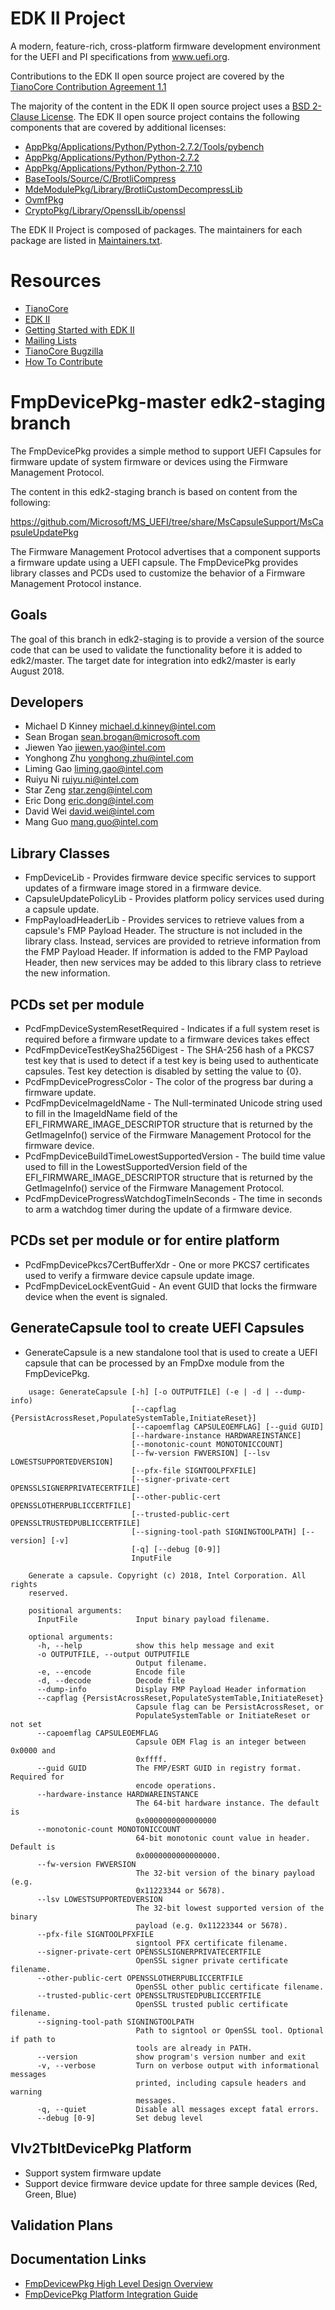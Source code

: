 # EDK II Project

A modern, feature-rich, cross-platform firmware development environment
for the UEFI and PI specifications from www.uefi.org.

Contributions to the EDK II open source project are covered by the
[TianoCore Contribution Agreement 1.1](Contributions.txt)

The majority of the content in the EDK II open source project uses a
[BSD 2-Clause License](License.txt).  The EDK II open source project contains
the following components that are covered by additional licenses:
* [AppPkg/Applications/Python/Python-2.7.2/Tools/pybench](AppPkg/Applications/Python/Python-2.7.2/Tools/pybench/LICENSE)
* [AppPkg/Applications/Python/Python-2.7.2](AppPkg/Applications/Python/Python-2.7.2/LICENSE)
* [AppPkg/Applications/Python/Python-2.7.10](AppPkg/Applications/Python/Python-2.7.10/LICENSE)
* [BaseTools/Source/C/BrotliCompress](BaseTools/Source/C/BrotliCompress/LICENSE)
* [MdeModulePkg/Library/BrotliCustomDecompressLib](MdeModulePkg/Library/BrotliCustomDecompressLib/LICENSE)
* [OvmfPkg](OvmfPkg/License.txt)
* [CryptoPkg/Library/OpensslLib/openssl](CryptoPkg/Library/OpensslLib/openssl/LICENSE)

The EDK II Project is composed of packages.  The maintainers for each package
are listed in [Maintainers.txt](Maintainers.txt).

# Resources
* [TianoCore](http://www.tianocore.org)
* [EDK II](https://github.com/tianocore/tianocore.github.io/wiki/EDK-II)
* [Getting Started with EDK II](https://github.com/tianocore/tianocore.github.io/wiki/Getting-Started-with-EDK-II)
* [Mailing Lists](https://github.com/tianocore/tianocore.github.io/wiki/Mailing-Lists)
* [TianoCore Bugzilla](https://bugzilla.tianocore.org)
* [How To Contribute](https://github.com/tianocore/tianocore.github.io/wiki/How-To-Contribute)

# FmpDevicePkg-master edk2-staging branch

The FmpDevicePkg provides a simple method to support UEFI Capsules for firmware
update of system firmware or devices using the Firmware Management Protocol.

The content in this edk2-staging branch is based on content from the following:

  https://github.com/Microsoft/MS_UEFI/tree/share/MsCapsuleSupport/MsCapsuleUpdatePkg

The Firmware Management Protocol advertises that a component supports a firmware
update using a UEFI capsule.  The FmpDevicePkg provides library classes and PCDs
used to customize the behavior of a Firmware Management Protocol instance.

## Goals
The goal of this branch in edk2-staging is to provide a version of the source
code that can be used to validate the functionality before it is added to
edk2/master.  The target date for integration into edk2/master is early August
2018.

## Developers
* Michael D Kinney <michael.d.kinney@intel.com>
* Sean Brogan <sean.brogan@microsoft.com>
* Jiewen Yao <jiewen.yao@intel.com>
* Yonghong Zhu <yonghong.zhu@intel.com>
* Liming Gao <liming.gao@intel.com>
* Ruiyu Ni <ruiyu.ni@intel.com>
* Star Zeng <star.zeng@intel.com>
* Eric Dong <eric.dong@intel.com>
* David Wei <david.wei@intel.com>
* Mang Guo <mang.guo@intel.com>

## Library Classes
* FmpDeviceLib - Provides firmware device specific services
  to support updates of a firmware image stored in a firmware
  device.
* CapsuleUpdatePolicyLib - Provides platform policy services
  used during a capsule update.
* FmpPayloadHeaderLib - Provides services to retrieve values
  from a capsule's FMP Payload Header.  The structure is not
  included in the library class.  Instead, services are
  provided to retrieve information from the FMP Payload Header.
  If information is added to the FMP Payload Header, then new
  services may be added to this library class to retrieve the
  new information.

## PCDs set per module
* PcdFmpDeviceSystemResetRequired - Indicates if a full
  system reset is required before a firmware update to a
  firmware devices takes effect
* PcdFmpDeviceTestKeySha256Digest - The SHA-256 hash of a
  PKCS7 test key that is used to detect if a test key is
  being used to authenticate capsules.  Test key detection
  is disabled by setting the value to {0}.
* PcdFmpDeviceProgressColor - The color of the progress bar
  during a firmware update.
* PcdFmpDeviceImageIdName - The Null-terminated Unicode
  string used to fill in the ImageIdName field of the
  EFI_FIRMWARE_IMAGE_DESCRIPTOR structure that is returned
  by the GetImageInfo() service of the Firmware Management
  Protocol for the firmware device.
* PcdFmpDeviceBuildTimeLowestSupportedVersion - The build
  time value used to fill in the LowestSupportedVersion field
  of the EFI_FIRMWARE_IMAGE_DESCRIPTOR structure that is
  returned by the GetImageInfo() service of the Firmware
  Management Protocol.
* PcdFmpDeviceProgressWatchdogTimeInSeconds - The time in
  seconds to arm a watchdog timer during the update of a
  firmware device.

## PCDs set per module or for entire platform
* PcdFmpDevicePkcs7CertBufferXdr - One or more PKCS7
  certificates used to verify a firmware device capsule
  update image.
* PcdFmpDeviceLockEventGuid - An event GUID that locks
  the firmware device when the event is signaled.

## GenerateCapsule tool to create UEFI Capsules
* GenerateCapsule is a new standalone tool that is used to create a UEFI
  capsule that can be processed by an FmpDxe module from the FmpDevicePkg.

```
    usage: GenerateCapsule [-h] [-o OUTPUTFILE] (-e | -d | --dump-info)
                           [--capflag {PersistAcrossReset,PopulateSystemTable,InitiateReset}]
                           [--capoemflag CAPSULEOEMFLAG] [--guid GUID]
                           [--hardware-instance HARDWAREINSTANCE]
                           [--monotonic-count MONOTONICCOUNT]
                           [--fw-version FWVERSION] [--lsv LOWESTSUPPORTEDVERSION]
                           [--pfx-file SIGNTOOLPFXFILE]
                           [--signer-private-cert OPENSSLSIGNERPRIVATECERTFILE]
                           [--other-public-cert OPENSSLOTHERPUBLICCERTFILE]
                           [--trusted-public-cert OPENSSLTRUSTEDPUBLICCERTFILE]
                           [--signing-tool-path SIGNINGTOOLPATH] [--version] [-v]
                           [-q] [--debug [0-9]]
                           InputFile
```

```
    Generate a capsule. Copyright (c) 2018, Intel Corporation. All rights
    reserved.

    positional arguments:
      InputFile             Input binary payload filename.

    optional arguments:
      -h, --help            show this help message and exit
      -o OUTPUTFILE, --output OUTPUTFILE
                            Output filename.
      -e, --encode          Encode file
      -d, --decode          Decode file
      --dump-info           Display FMP Payload Header information
      --capflag {PersistAcrossReset,PopulateSystemTable,InitiateReset}
                            Capsule flag can be PersistAcrossReset, or
                            PopulateSystemTable or InitiateReset or not set
      --capoemflag CAPSULEOEMFLAG
                            Capsule OEM Flag is an integer between 0x0000 and
                            0xffff.
      --guid GUID           The FMP/ESRT GUID in registry format. Required for
                            encode operations.
      --hardware-instance HARDWAREINSTANCE
                            The 64-bit hardware instance. The default is
                            0x0000000000000000
      --monotonic-count MONOTONICCOUNT
                            64-bit monotonic count value in header. Default is
                            0x0000000000000000.
      --fw-version FWVERSION
                            The 32-bit version of the binary payload (e.g.
                            0x11223344 or 5678).
      --lsv LOWESTSUPPORTEDVERSION
                            The 32-bit lowest supported version of the binary
                            payload (e.g. 0x11223344 or 5678).
      --pfx-file SIGNTOOLPFXFILE
                            signtool PFX certificate filename.
      --signer-private-cert OPENSSLSIGNERPRIVATECERTFILE
                            OpenSSL signer private certificate filename.
      --other-public-cert OPENSSLOTHERPUBLICCERTFILE
                            OpenSSL other public certificate filename.
      --trusted-public-cert OPENSSLTRUSTEDPUBLICCERTFILE
                            OpenSSL trusted public certificate filename.
      --signing-tool-path SIGNINGTOOLPATH
                            Path to signtool or OpenSSL tool. Optional if path to
                            tools are already in PATH.
      --version             show program's version number and exit
      -v, --verbose         Turn on verbose output with informational messages
                            printed, including capsule headers and warning
                            messages.
      -q, --quiet           Disable all messages except fatal errors.
      --debug [0-9]         Set debug level
```

## Vlv2TbltDevicePkg Platform
* Support system firmware update
* Support device firmware device update for three sample devices (Red, Green, Blue)

## Validation Plans

## Documentation Links
* [FmpDevicewPkg High Level Design Overview]()
* [FmpDevicePkg Platform Integration Guide]()
